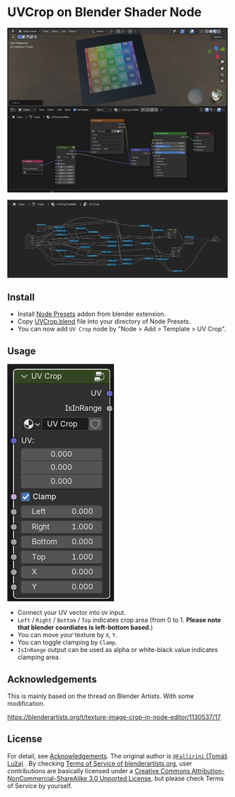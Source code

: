 # UVCrop on Blender Shader Node

![screenshot_usage](./screenshot_usage.png)

![screenshot_uvcrop](./screenshot_uvcrop.png)

## Install

- Install [Node Presets](https://extensions.blender.org/add-ons/node-presets/) addon from blender extension.
- Copy [UVCrop.blend](./UVCrop.blend) file into your directory of Node Presets.
- You can now add `UV Crop` node by "Node > Add > Template > UV Crop".

## Usage

![usage](./usage.png)

- Connect your UV vector into `UV` input.
- `Left` / `Right` / `Bottom` / `Top` indicates crop area (from 0 to 1. **Please note that blender coordiates is left-bottom based**.)
- You can move your texture by `X`, `Y`.
- You can toggle clamping by `Clamp`.
- `IsInRange` output can be used as alpha or white-black value indicates clamping area.

## Acknowledgements

This is mainly based on the thread on Blender Artists. With some modification.

https://blenderartists.org/t/texture-image-crop-in-node-editor/1130537/17

## License

For detail, see [Acknowledgements](#acknowledgements). The original author is [`@Fallirini` (Tomáš Luža)](https://blenderartists.org/u/Fallirini) . By checking [Terms of Service of blenderartists.org](https://blenderartists.org/tos), user contributions are basically licensed under a [Creative Commons Attribution-NonCommercial-ShareAlike 3.0 Unported License](https://creativecommons.org/licenses/by-nc-sa/3.0/deed.en), but please check Terms of Service by yourself.
